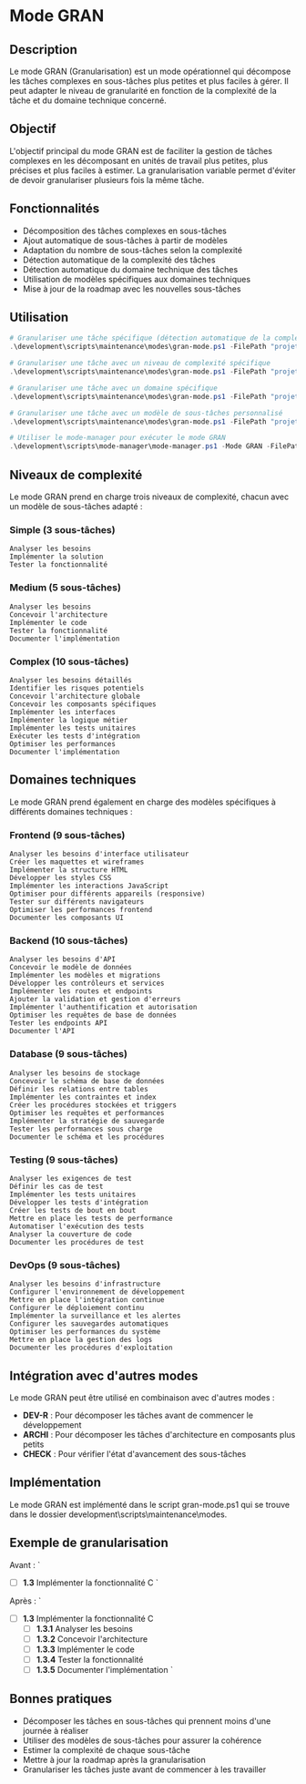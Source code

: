 ﻿# Mode GRAN

## Description
Le mode GRAN (Granularisation) est un mode opérationnel qui décompose les tâches complexes en sous-tâches plus petites et plus faciles à gérer. Il peut adapter le niveau de granularité en fonction de la complexité de la tâche et du domaine technique concerné.

## Objectif
L'objectif principal du mode GRAN est de faciliter la gestion de tâches complexes en les décomposant en unités de travail plus petites, plus précises et plus faciles à estimer. La granularisation variable permet d'éviter de devoir granulariser plusieurs fois la même tâche.

## Fonctionnalités
- Décomposition des tâches complexes en sous-tâches
- Ajout automatique de sous-tâches à partir de modèles
- Adaptation du nombre de sous-tâches selon la complexité
- Détection automatique de la complexité des tâches
- Détection automatique du domaine technique des tâches
- Utilisation de modèles spécifiques aux domaines techniques
- Mise à jour de la roadmap avec les nouvelles sous-tâches

## Utilisation

```powershell
# Granulariser une tâche spécifique (détection automatique de la complexité et du domaine)
.\development\scripts\maintenance\modes\gran-mode.ps1 -FilePath "projet\roadmaps\roadmap_complete_converted.md" -TaskIdentifier "1.2.3"

# Granulariser une tâche avec un niveau de complexité spécifique
.\development\scripts\maintenance\modes\gran-mode.ps1 -FilePath "projet\roadmaps\roadmap_complete_converted.md" -TaskIdentifier "1.2.3" -ComplexityLevel "Complex"

# Granulariser une tâche avec un domaine spécifique
.\development\scripts\maintenance\modes\gran-mode.ps1 -FilePath "projet\roadmaps\roadmap_complete_converted.md" -TaskIdentifier "1.2.3" -Domain "Frontend"

# Granulariser une tâche avec un modèle de sous-tâches personnalisé
.\development\scripts\maintenance\modes\gran-mode.ps1 -FilePath "projet\roadmaps\roadmap_complete_converted.md" -TaskIdentifier "1.2.3" -SubTasksFile "templates\subtasks.txt"

# Utiliser le mode-manager pour exécuter le mode GRAN
.\development\scripts\mode-manager\mode-manager.ps1 -Mode GRAN -FilePath "projet\roadmaps\roadmap_complete_converted.md" -TaskIdentifier "1.2.3"
```

## Niveaux de complexité
Le mode GRAN prend en charge trois niveaux de complexité, chacun avec un modèle de sous-tâches adapté :

### Simple (3 sous-tâches)
```
Analyser les besoins
Implémenter la solution
Tester la fonctionnalité
```

### Medium (5 sous-tâches)
```
Analyser les besoins
Concevoir l'architecture
Implémenter le code
Tester la fonctionnalité
Documenter l'implémentation
```

### Complex (10 sous-tâches)
```
Analyser les besoins détaillés
Identifier les risques potentiels
Concevoir l'architecture globale
Concevoir les composants spécifiques
Implémenter les interfaces
Implémenter la logique métier
Implémenter les tests unitaires
Exécuter les tests d'intégration
Optimiser les performances
Documenter l'implémentation
```

## Domaines techniques
Le mode GRAN prend également en charge des modèles spécifiques à différents domaines techniques :

### Frontend (9 sous-tâches)
```
Analyser les besoins d'interface utilisateur
Créer les maquettes et wireframes
Implémenter la structure HTML
Développer les styles CSS
Implémenter les interactions JavaScript
Optimiser pour différents appareils (responsive)
Tester sur différents navigateurs
Optimiser les performances frontend
Documenter les composants UI
```

### Backend (10 sous-tâches)
```
Analyser les besoins d'API
Concevoir le modèle de données
Implémenter les modèles et migrations
Développer les contrôleurs et services
Implémenter les routes et endpoints
Ajouter la validation et gestion d'erreurs
Implémenter l'authentification et autorisation
Optimiser les requêtes de base de données
Tester les endpoints API
Documenter l'API
```

### Database (9 sous-tâches)
```
Analyser les besoins de stockage
Concevoir le schéma de base de données
Définir les relations entre tables
Implémenter les contraintes et index
Créer les procédures stockées et triggers
Optimiser les requêtes et performances
Implémenter la stratégie de sauvegarde
Tester les performances sous charge
Documenter le schéma et les procédures
```

### Testing (9 sous-tâches)
```
Analyser les exigences de test
Définir les cas de test
Implémenter les tests unitaires
Développer les tests d'intégration
Créer les tests de bout en bout
Mettre en place les tests de performance
Automatiser l'exécution des tests
Analyser la couverture de code
Documenter les procédures de test
```

### DevOps (9 sous-tâches)
```
Analyser les besoins d'infrastructure
Configurer l'environnement de développement
Mettre en place l'intégration continue
Configurer le déploiement continu
Implémenter la surveillance et les alertes
Configurer les sauvegardes automatiques
Optimiser les performances du système
Mettre en place la gestion des logs
Documenter les procédures d'exploitation
```

## Intégration avec d'autres modes
Le mode GRAN peut être utilisé en combinaison avec d'autres modes :
- **DEV-R** : Pour décomposer les tâches avant de commencer le développement
- **ARCHI** : Pour décomposer les tâches d'architecture en composants plus petits
- **CHECK** : Pour vérifier l'état d'avancement des sous-tâches

## Implémentation
Le mode GRAN est implémenté dans le script gran-mode.ps1 qui se trouve dans le dossier development\scripts\maintenance\modes\.

## Exemple de granularisation
Avant :
`
- [ ] **1.3** Implémenter la fonctionnalité C
`

Après :
`
- [ ] **1.3** Implémenter la fonctionnalité C
  - [ ] **1.3.1** Analyser les besoins
  - [ ] **1.3.2** Concevoir l'architecture
  - [ ] **1.3.3** Implémenter le code
  - [ ] **1.3.4** Tester la fonctionnalité
  - [ ] **1.3.5** Documenter l'implémentation
`

## Bonnes pratiques
- Décomposer les tâches en sous-tâches qui prennent moins d'une journée à réaliser
- Utiliser des modèles de sous-tâches pour assurer la cohérence
- Estimer la complexité de chaque sous-tâche
- Mettre à jour la roadmap après la granularisation
- Granulariser les tâches juste avant de commencer à les travailler
